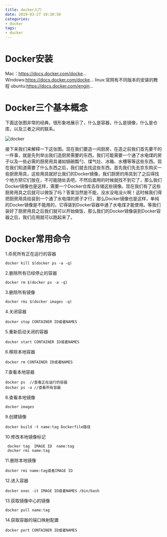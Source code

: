 ```yaml
---
title: docker入门
date: 2019-03-27 19:30:50
categories:
- docker
tags: 
- docker
---
```


# Docker安装

Mac：https://docs.docker.com/docke...
Windows:https://docs.docker.com/docke...
linux:官网有不同版本的安装的教程
ubuntu:https://docs.docker.com/engin...

# Docker三个基本概念

下面这张图非常的经典，很形象地展示了，什么是容器，什么是镜像，什么是仓库，以及三者之间的联系。

![docker](https://hexo-lwy.oss-cn-hangzhou.aliyuncs.com/docker%E5%85%A5%E9%97%A8/d.png)

接下来我们来解释一下这张图。现在我们要造一间厨房，在造之前我们首先要干的一件事，就是先列举出我们造厨房需要的东西。我们可能需要一个通了水电煤的房子以及一些必需的厨房用具诸如锅碗瓢勺、煤气灶、冰箱、水槽等等这些东西。现在我们知道需要了什么东西之后，我们就去找这些东西。首先我们先去京东购买一些厨房用具，这些用具就好比我们的Docker镜像，我们厨房的用具到了之后得找个地方把它们放在，不可能随处丢吧，不然后面用的时候就找不到它了，那么我们Docker镜像也是这样，需要一个Docker仓库去存储这些镜像。现在我们有了这些厨房用具之后就可以做饭了吗？答案当然是不能，没水没电没火啊！这时候我们得把厨房用具给装到一个通了水电煤的房子才行，那么Docker镜像也是这样，单纯的Docker镜像是不能用的，它得装到Docker容器中通了水电煤才能使用。等我们装好了厨房用具之后我们就可以开始做饭，那么我们的Docker镜像装到Docker容器之后，我们应用就可以跑起来了。

# Docker常用命令

1.杀死所有正在运行的容器
```
docker kill $(docker ps -a -q)
```
2.删除所有已经停止的容器
```
docker rm $(docker ps -a -q)
```
3.删除所有镜像
```
docker rmi $(docker images -q)
```
4.关闭容器
```
docker stop CONTAINER ID或者NAMES
```
5.重新启动关闭的容器
```
docker start CONTAINER ID或者NAMES
```
6.移除本地容器
```
docker rm CONTAINER ID或者NAMES
```
7.查看本地容器
```
docker ps  //查看正在运行的容器
docker ps -a //查看所有容器
```
8.查看本地镜像
```
docker images
```
9.创建镜像
```
docker build -t name:tag Dockerfile路径
```
10.修改本地镜像标记
```
 docker tag  IMAGE ID  name:tag 
 docker rmi name:tag
 ```
11.删除本地镜像
```
docker rmi name:tag或者IMAGE ID
```
12.进入容器
```
docker exec -it IMAGE ID或者NAMES /bin/bash
```
13.获取镜像中心的镜像
```
docker pull name:tag
```
14.获取容器的端口映射配置
```
docker port CONTAINER ID或者NAMES
```